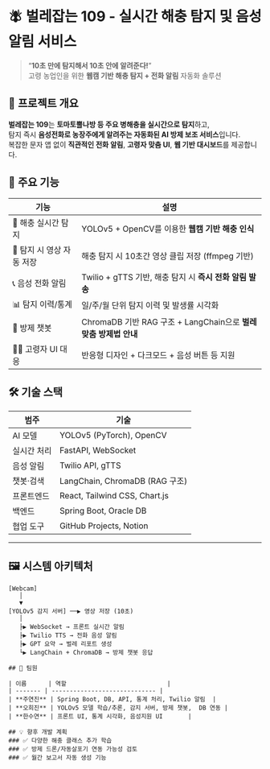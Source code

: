 # 🪰 벌레잡는 109 - 실시간 해충 탐지 및 음성 알림 서비스

> “**10초 만에 탐지해서 10초 안에 알려준다!**”  
> 고령 농업인을 위한 **웹캠 기반 해충 탐지 + 전화 알림** 자동화 솔루션


## 📌 프로젝트 개요

**벌레잡는 109**는 **토마토뿔나방 등 주요 병해충을 실시간으로 탐지**하고,  
탐지 즉시 **음성전화로 농장주에게 알려주는 자동화된 AI 방제 보조 서비스**입니다.  
복잡한 문자 앱 없이 **직관적인 전화 알림**, **고령자 맞춤 UI**, **웹 기반 대시보드**를 제공합니다.


## 🎯 주요 기능

| 기능 | 설명 |
|------|------|
| 🐛 해충 실시간 탐지 | YOLOv5 + OpenCV를 이용한 **웹캠 기반 해충 인식** |
| 🎥 탐지 시 영상 자동 저장 | 해충 탐지 시 10초간 영상 클립 저장 (ffmpeg 기반) |
| 📞 음성 전화 알림 | Twilio + gTTS 기반, 해충 탐지 시 **즉시 전화 알림 발송** |
| 📊 탐지 이력/통계 | 일/주/월 단위 탐지 이력 및 발생률 시각화 |
| 🧠 방제 챗봇 | ChromaDB 기반 RAG 구조 + LangChain으로 **벌레 맞춤 방제법 안내** |
| 🧑‍🌾 고령자 UI 대응 | 반응형 디자인 + 다크모드 + 음성 버튼 등 지원 |


## 🛠 기술 스택

| 범주 | 기술 |
|------|------|
| AI 모델 | YOLOv5 (PyTorch), OpenCV |
| 실시간 처리 | FastAPI, WebSocket |
| 음성 알림 | Twilio API, gTTS |
| 챗봇·검색 | LangChain, ChromaDB (RAG 구조) |
| 프론트엔드 | React, Tailwind CSS, Chart.js |
| 백엔드 | Spring Boot, Oracle DB |
| 협업 도구 | GitHub Projects, Notion |

---

## 🖼 시스템 아키텍처

```plaintext
[Webcam]
   │
   ▼
[YOLOv5 감지 서버] ──▶ 영상 저장 (10초)
   │
   ├▶ WebSocket → 프론트 실시간 알림
   ├▶ Twilio TTS → 전화 음성 알림
   ├▶ GPT 요약 → 벌레 리포트 생성
   └▶ LangChain + ChromaDB → 방제 챗봇 응답

## 🤗 팀원 

| 이름      | 역할                            |
| ------- | ----------------------------- |
| **주연진** | Spring Boot, DB, API, 통계 처리, Twilio 알림  |
| **오희진** | YOLOv5 모델 학습/추론, 감지 서버, 방제 챗봇,  DB 연동 |
| **한수연** | 프론트 UI, 통계 시각화, 음성지원 UI       |

## 💡 향후 개발 계획
### ✅ 다양한 해충 클래스 추가 학습
### ✅ 방제 드론/자동살포기 연동 가능성 검토
### ✅ 월간 보고서 자동 생성 기능


